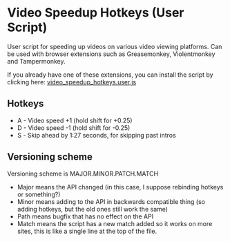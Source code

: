 # Video Speedup Hotkeys (User Script)
User script for speeding up videos on various video viewing platforms. Can be used with browser extensions such as Greasemonkey, Violentmonkey and Tampermonkey.

If you already have one of these extensions, you can install the script by clicking here: [video_speedup_hotkeys.user.js](https://github.com/Sanian-Creations/video_speedup_hotkeys/raw/main/video_speedup_hotkeys.user.js)

## Hotkeys
* A - Video speed +1 (hold shift for +0.25)
* D - Video speed -1 (hold shift for -0.25)
* S - Skip ahead by 1:27 seconds, for skipping past intros

## Versioning scheme
Versioning scheme is MAJOR.MINOR.PATCH.MATCH

* Major means the API changed (in this case, I suppose rebinding hotkeys or something?)
* Minor means adding to the API in backwards compatible thing (so adding hotkeys, but the old ones still work the same)
* Path means bugfix that has no effect on the API
* Match means the script has a new match added so it works on more sites, this is like a single line at the top of the file.
